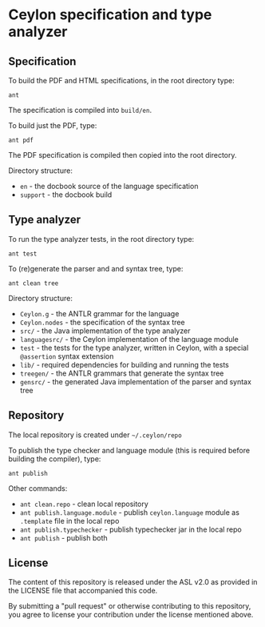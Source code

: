 # Ceylon specification and type analyzer

## Specification

To build the PDF and HTML specifications, in the root 
directory type:

    ant

The specification is compiled into `build/en`.

To build just the PDF, type:

    ant pdf

The PDF specification is compiled then copied into the 
root directory.

Directory structure:

* `en`      - the docbook source of the language 
              specification
* `support` - the docbook build

## Type analyzer

To run the type analyzer tests, in the root directory 
type:

    ant test

To (re)generate the parser and and syntax tree, type:

    ant clean tree

Directory structure:

* `Ceylon.g`     - the ANTLR grammar for the language
* `Ceylon.nodes` - the specification of the syntax tree
* `src/`         - the Java implementation of the type 
                   analyzer 
* `languagesrc/` - the Ceylon implementation of the 
                   language module
* `test`         - the tests for the type analyzer,
                   written in Ceylon, with a special
                   `@assertion` syntax extension
* `lib/`         - required dependencies for building 
                   and running the tests
* `treegen/`     - the ANTLR grammars that generate
                   the syntax tree
* `gensrc/`      - the generated Java implementation
                   of the parser and syntax tree

## Repository

The local repository is created under `~/.ceylon/repo`

To publish the type checker and language module (this
is required before building the compiler), type:

    ant publish

Other commands:

* `ant clean.repo`              - clean local repository
* `ant publish.language.module` - publish `ceylon.language` 
                                  module as `.template` 
                                  file in the local repo
* `ant publish.typechecker`     - publish typechecker jar 
                                  in the local repo
* `ant publish`                 - publish both

## License

The content of this repository is released under the ASL v2.0
as provided in the LICENSE file that accompanied this code.

By submitting a "pull request" or otherwise contributing to this repository, you
agree to license your contribution under the license mentioned above.
